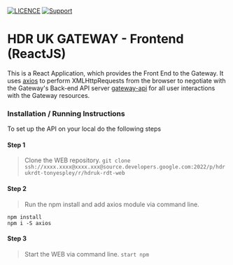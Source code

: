
[![LICENCE](https://img.shields.io/github/license/HDRUK/gateway-web)](https://github.com/HDRUK/gateway-web/blob/master/LICENSE)
[![Support](https://img.shields.io/badge/Supported%20By-HDR%20UK-blue)](https://hdruk.ac.uk)

# HDR UK GATEWAY - Frontend (ReactJS)

This is a React Application, which provides the Front End to the Gateway. It uses [axios](https://www.npmjs.com/package/axios) to perform XMLHttpRequests from the browser to negotiate with the Gateway's Back-end API server [gateway-api](https://github.com/HDRUK/gateway-api) for all user interactions with the Gateway resources.

### Installation / Running Instructions

To set up the API on your local do the following steps

#### Step 1
> Clone the WEB repository.
`git clone ssh://xxxx.xxxx@xxxx.xxx@source.developers.google.com:2022/p/hdrukrdt-tonyespley/r/hdruk-rdt-web`

#### Step 2 
> Run the npm install and add axios module via command line.
```
npm install
npm i -S axios
```

#### Step 3
> Start the WEB via command line.
`start npm`